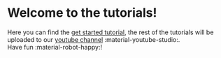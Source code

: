 # Welcome to the tutorials!
Here you can find the [get started tutorial](get-started/Installation.md), the rest of the tutorials will be uploaded to our [youtube channel](https://www.youtube.com/@UpsideEngine/videos) :material-youtube-studio:. 
<br> Have fun :material-robot-happy:!